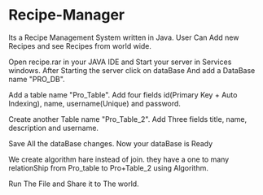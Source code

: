 # Recipe-Manager
Its a Recipe Management System written in Java. User Can Add new Recipes and see Recipes from world wide.


Open recipe.rar in your JAVA IDE and Start your server in Services windows.
After Starting the server click on dataBase And add a DataBase name "PRO_DB".

Add a table name "Pro_Table".
Add four fields id(Primary Key + Auto Indexing), name, username(Unique) and password.

Create another Table name "Pro_Table_2".
Add Three fields title, name, description and username.

Save All the dataBase changes. Now your dataBase is Ready

We create algorithm hare instead of join. they have a one to many relationShip from Pro_table to Pro+Table_2 using Algorithm.

Run The File and Share it to The world.



